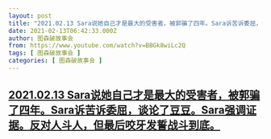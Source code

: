 ```yaml
---
layout: post
title: "2021.02.13 Sara说她自己才是最大的受害者，被郭骗了四年。Sara诉苦诉委屈，谈论了豆豆。Sara强调证据。反对人斗人，但最后咬牙发誓战斗到底。"
date: 2021-02-13T06:42:33.000Z
author: 图森破故事会
from: https://www.youtube.com/watch?v=BBGk8wiLc2Q
tags: [ 图森破故事会 ]
categories: [ 图森破故事会 ]
---
```

<!--1613198553000-->
[2021.02.13 Sara说她自己才是最大的受害者，被郭骗了四年。Sara诉苦诉委屈，谈论了豆豆。Sara强调证据。反对人斗人，但最后咬牙发誓战斗到底。](https://www.youtube.com/watch?v=BBGk8wiLc2Q)
------

<div>

</div>
